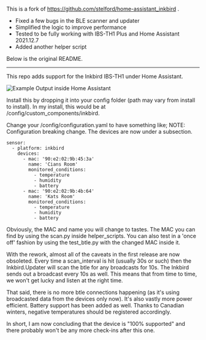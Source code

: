 This is a fork of https://github.com/stelford/home-assistant_inkbird . 

- Fixed a few bugs in the BLE scanner and updater
- Simplified the logic to improve performance
- Tested to be fully working with IBS-TH1 Plus and Home Assistant 2021.12.7
- Added another helper script

Below is the original README.

-----

This repo adds support for the Inkbird IBS-TH1 under Home Assistant.

![Example Output inside Home Assistant](room-temps.png)

Install this by dropping it into your config folder (path may vary
from install to install). In my install, this would be at
/config/custom_components/inkbird. 

Change your /config/configuration.yaml to have something like;
NOTE: Configuration breaking change. The devices are now under
a subsection.

```
sensor:
  - platform: inkbird
    devices:
      - mac: '90:e2:02:9b:45:3a'
        name: 'Cians Room'
        monitored_conditions:
          - temperature
          - humidity
          - battery
      - mac: '90:e2:02:9b:4b:64'
        name: 'Kats Room'
        monitored_conditions:
          - temperature
          - humidity
          - battery
```

Obviously, the MAC and name you will change to tastes. The MAC you 
can find by using the scan.py inside helper_scripts. You can also
test in a 'once off' fashion by using the test_btle.py with the
changed MAC inside it.

With the rework, almost all of the caveats in the first release are
now obsoleted. Every time a scan_interval is hit (usually 30s or such)
then the Inkbird.Updater will scan the btle for any broadcasts for 10s.
The Inkbird sends out a broadcast every 10s as well. This means that
from time to time, we won't get lucky and listen at the right time.

That said, there is no more btle connections happening (as it's using
broadcasted data from the devices only now). It's also vastly more
power efficient. Battery support has been added as well. Thanks to
Canadian winters, negative temperatures should be registered accordingly.

In short, I am now concluding that the device is "100% supported" and
there probably won't be any more check-ins after this one.
